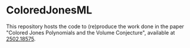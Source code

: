 # ColoredJonesML

This repository hosts the code to (re)produce the work done in the paper "Colored Jones Polynomials and the Volume Conjecture", available at [2502.18575](https://arxiv.org/abs/2502.18575).
